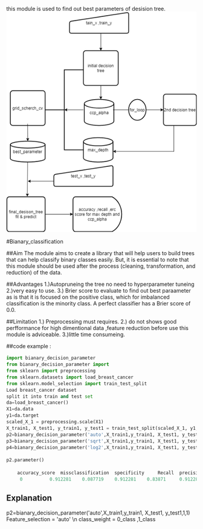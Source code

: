 this module is used to find out best parameters of desision tree.
![Markdown Logo](https://github.com/mainak-cmd/All-Ml/blob/main/flow_chart.drawio.png)

#Bianary_classification

##Aim
The module aims to create a library that will help users to build trees that can help classify binary classes easily. But, it is essential to note that this module should be used after the process (cleaning, transformation, and reduction) of the data.

##Advantages
1.)Autopruneing the tree no need to hyperparameter tuneing
2.)very easy to use.
3.) Brier score to evaluate to find out best paraameter as  is that it is focused on the positive class, which for imbalanced classification is the minority class. A perfect classifier has a Brier score of 0.0.

##Limitation
1.) Preprocessing must requires.
2.) do not shows good perfformance for high dimentional data ,feature reduction before use this module is adviceable.
3.)little time consumeing.


##code example : 
```python
import bianary_decision_parameter
from bianary_decision_parameter import 
from sklearn import preprocessing
from sklearn.datasets import load_breast_cancer
from sklearn.model_selection import train_test_split
Load breast_cancer dataset
split it into train and test set
da=load_breast_cancer()
X1=da.data
y1=da.target
scaled_X_1 = preprocessing.scale(X1)
X_train1, X_test1, y_train1, y_test1 = train_test_split(scaled_X_1, y1,test_size=0.3)
p2=bianary_decision_parameter('auto',X_train1,y_train1, X_test1, y_test1,1,1)
p3=bianary_decision_parameter('sqrt',X_train1,y_train1, X_test1, y_test1,1,10) 
p4=bianary_decision_parameter('log2',X_train1,y_train1, X_test1, y_test1,1,10)

p2.parameter()

	accuracy_score  missclassification 	specificity 	Recall 	precision 	depth 	ccp_alpha 	max_features
     0 	        0.912281 	0.087719 	0.912281 	0.83871 	0.912281 	2 	0.004307 	auto
```
## Explanation
p2=bianary_decision_parameter('auto',X_train1,y_train1, X_test1, y_test1,1,1)
Feature_selection = 'auto' \n
class_weight = 0_class ,1_class

